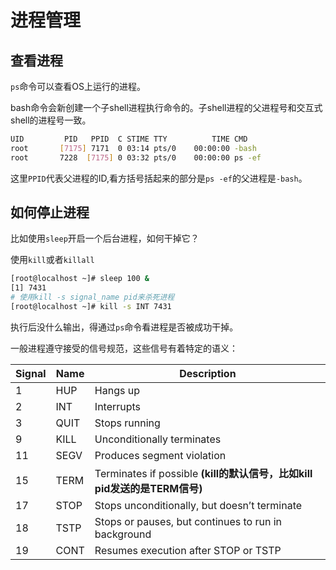 # 进程管理


## 查看进程

`ps`命令可以查看OS上运行的进程。

bash命令会新创建一个子shell进程执行命令的。子shell进程的父进程号和交互式shell的进程号一致。

```bash
UID         PID   PPID  C STIME TTY          TIME CMD
root       [7175] 7171  0 03:14 pts/0    00:00:00 -bash
root       7228  [7175] 0 03:32 pts/0    00:00:00 ps -ef
```
这里`PPID`代表父进程的ID,看方括号括起来的部分是`ps -ef`的父进程是`-bash`。

## 如何停止进程

比如使用`sleep`开启一个后台进程，如何干掉它？

使用`kill`或者`killall`
```bash
[root@localhost ~]# sleep 100 &
[1] 7431
# 使用kill -s signal_name pid来杀死进程
[root@localhost ~]# kill -s INT 7431
```

执行后没什么输出，得通过`ps`命令看进程是否被成功干掉。

一般进程遵守接受的信号规范，这些信号有着特定的语义：

|Signal| Name |Description
----|-----|-----
|1 |HUP | Hangs up
2  |INT | Interrupts
3 | QUIT  |Stops running
9  |KILL | Unconditionally terminates
11 | SEGV  |Produces segment violation
15  |TERM  |Terminates if possible **(kill的默认信号，比如kill pid发送的是TERM信号)**
17  |STOP | Stops unconditionally, but doesn’t terminate
18  |TSTP | Stops or pauses, but continues to run in background
19  |CONT |Resumes execution after STOP or TSTP
